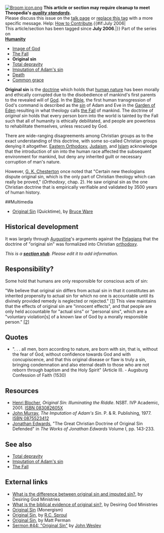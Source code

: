 [![Broom icon.png](images/thumb/9/90/Broom_icon.png/30px-Broom_icon.png.pagespeed.ce.3MDzK_R-j-.png)](http://www.theopedia.com/File:Broom_icon.png)
**This article or section may require cleanup to meet Theopedia's *[quality standards](http://www.theopedia.com/Theopedia:Writing_guide "Theopedia:Writing guide")*.**  
Please discuss this issue on the
[talk page](http://www.theopedia.com/Talk:Original_sin "Talk:Original sin")
or [replace this tag](index.php?title=Original_sin&action=edit)
with a more specific message. Help:
[How to Contribute](http://www.theopedia.com/Help:How_to_contribute "Help:How to contribute").{{\#if:July
2006|  
This article/section has been tagged since **July 2006**.|}}
Part of the series on  
**[Humanity](Humanity "Humanity")**
-   [Image of God](Image_of_God "Image of God")
-   [The Fall](The_Fall "The Fall")
-   **Original sin**
-   [Total depravity](Total_depravity "Total depravity")
-   [Imputation of Adam's sin](Imputation_of_Adam's_sin "Imputation of Adam's sin")
-   [Death](Death "Death")
-   [Common grace](Common_grace "Common grace")

**Original sin** is the [doctrine](Doctrine "Doctrine") which holds
that [human nature](Nature "Nature") has been morally and ethically
corrupted due to the disobedience of mankind's first parents to the
revealed will of [God](God "God"). In the [Bible](Bible "Bible"),
the first human transgression of God's command is described as the
[sin](Sin "Sin") of Adam and Eve in the
[Garden of Eden](Garden_of_Eden "Garden of Eden") resulting in what
theology calls [the Fall](The_Fall "The Fall") of mankind. The
doctrine of *original sin* holds that every person born into the
world is tainted by the Fall such that all of humanity is ethically
debilitated, and people are powerless to rehabilitate themselves,
unless rescued by God.

There are wide-ranging disagreements among Christian groups as to
the exact understanding of this doctrine, with some so-called
Christian groups denying it altogether.
[Eastern Orthodoxy](Eastern_Orthodoxy "Eastern Orthodoxy"),
[Judaism](Judaism "Judaism"), and [Islam](Islam "Islam")
acknowledge that the introduction of sin into the human race
affected the subsequent environment for mankind, but deny any
inherited guilt or necessary corruption of man's nature.

However, [G. K. Chesterton](G._K._Chesterton "G. K. Chesterton")
once noted that "Certain new theologians dispute original sin,
which is the only part of Christian theology which can really be
proved," (*Orthodoxy*, chap. 2). He saw original sin as the one
Christian doctrine that is empirically verifiable and validated by
3500 years of human history.

##Multimedia

-   [Original Sin](http://www.biblicaltraining.org/audio/TH503/theology_1_28_QT-high.mov)
    (Quicktime), by [Bruce Ware](Bruce_Ware "Bruce Ware")

## Historical development

It was largely through [Augustine](Augustine "Augustine")'s
arguments against the [Pelagians](Pelagianism "Pelagianism") that
the doctrine of "original sin" was formalized into Christian
[orthodoxy](Orthodox "Orthodox").

*This is a **[section stub](http://www.theopedia.com/Category:Theopedia_sectionstubs "Category:Theopedia sectionstubs")**. Please edit it to add information.*
## Responsibility?

Some hold that humans are only responsible for conscious acts of
sin:

"We believe that original sin differs from actual sin in that it
constitutes an inherited propensity to actual sin for which no one
is accountable until its divinely provided remedy is neglected or
rejected." [[1]](http://www.nazarene.org/gensec/we_believe.html)
This view maintains that the effects of original sin are "innocent
effects", and that people are only held accountable for "actual
sins" or "personal sins", which are a "voluntary violation[s] of a
known law of God by a morally responsible person."
[[2]](http://www.nazarene.org/gensec/we_believe.html)

## Quotes

-   ". . . all men, born according to nature, are born with sin,
    that is, without the fear of God, without confidence towards God
    and with concupiscence, and that this original disease or flaw is
    truly a sin, bringing condemnation and also eternal death to those
    who are not reborn through baptism and the Holy Spirit" (Article
    II). - Augsburg Confession of Faith (1530)

## Resources

-   [Henri Blocher](Henri_Blocher "Henri Blocher"),
    *Original Sin: Illuminating the Riddle*. NSBT. IVP Academic, 2001.
    [ISBN 083082605X](http://www.theopedia.com/Special:BookSources/083082605X)
-   [John Murray](John_Murray "John Murray"),
    *The Imputation of Adam's Sin*. P. & R. Publishing, 1977.
    [ISBN 0875523412](http://www.theopedia.com/Special:BookSources/0875523412)
-   [Jonathan Edwards](Jonathan_Edwards "Jonathan Edwards"), "The
    Great Christian Doctrine of Original Sin Defended" in
    *The Works of Jonathan Edwards* Volume I, pp. 143-233.

## See also

-   [Total depravity](Total_depravity "Total depravity")
-   [Imputation of Adam's sin](Imputation_of_Adam's_sin "Imputation of Adam's sin")
-   [The Fall](The_Fall "The Fall")

## External links

-   [What is the difference between original sin and imputed sin?](http://www.desiringgod.org/ResourceLibrary/QuestionsAndAnswers/ByTitle/1609_What_is_the_difference_between_original_sin_and_imputed_sin/),
    by Desiring God Ministries
-   [What is the biblical evidence of original sin?](http://www.desiringgod.org/ResourceLibrary/QuestionsAndAnswers/ByTitle/1452_What_is_the_biblical_evidence_for_original_sin/),
    by Desiring God Ministries
-   [Original Sin](http://www.monergism.com/directory/link_category/Original-Sin/)
    (Monergism)
-   [Original Sin](http://monergism.com/thethreshold/articles/onsite/sproul/originalsin.html),
    by [R.C. Sproul](R.C._Sproul "R.C. Sproul")
-   [Original Sin](http://www.geocities.com/Athens/Delphi/8449/orig2.html),
    by Matt Perman
-   [Sermon \#44: "Original Sin"](http://gbgm-umc.org/umhistory/wesley/sermons/serm-044.stm)
    by [John Wesley](John_Wesley "John Wesley")



